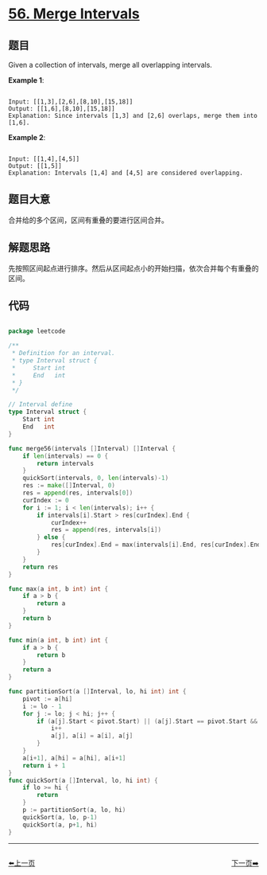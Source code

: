 # [56. Merge Intervals](https://leetcode.com/problems/merge-intervals/)

## 题目

Given a collection of intervals, merge all overlapping intervals.

**Example 1**:  

```

Input: [[1,3],[2,6],[8,10],[15,18]]
Output: [[1,6],[8,10],[15,18]]
Explanation: Since intervals [1,3] and [2,6] overlaps, merge them into [1,6].

```

**Example 2**:  

```

Input: [[1,4],[4,5]]
Output: [[1,5]]
Explanation: Intervals [1,4] and [4,5] are considered overlapping.

```

## 题目大意

合并给的多个区间，区间有重叠的要进行区间合并。


## 解题思路

先按照区间起点进行排序。然后从区间起点小的开始扫描，依次合并每个有重叠的区间。
## 代码

```go

package leetcode

/**
 * Definition for an interval.
 * type Interval struct {
 *	   Start int
 *	   End   int
 * }
 */

// Interval define
type Interval struct {
	Start int
	End   int
}

func merge56(intervals []Interval) []Interval {
	if len(intervals) == 0 {
		return intervals
	}
	quickSort(intervals, 0, len(intervals)-1)
	res := make([]Interval, 0)
	res = append(res, intervals[0])
	curIndex := 0
	for i := 1; i < len(intervals); i++ {
		if intervals[i].Start > res[curIndex].End {
			curIndex++
			res = append(res, intervals[i])
		} else {
			res[curIndex].End = max(intervals[i].End, res[curIndex].End)
		}
	}
	return res
}

func max(a int, b int) int {
	if a > b {
		return a
	}
	return b
}

func min(a int, b int) int {
	if a > b {
		return b
	}
	return a
}

func partitionSort(a []Interval, lo, hi int) int {
	pivot := a[hi]
	i := lo - 1
	for j := lo; j < hi; j++ {
		if (a[j].Start < pivot.Start) || (a[j].Start == pivot.Start && a[j].End < pivot.End) {
			i++
			a[j], a[i] = a[i], a[j]
		}
	}
	a[i+1], a[hi] = a[hi], a[i+1]
	return i + 1
}
func quickSort(a []Interval, lo, hi int) {
	if lo >= hi {
		return
	}
	p := partitionSort(a, lo, hi)
	quickSort(a, lo, p-1)
	quickSort(a, p+1, hi)
}

```


----------------------------------------------
<div style="display: flex;justify-content: space-between;align-items: center;">
<p><a href="https://books.halfrost.com/leetcode/ChapterFour/0055.Jump-Game/">⬅️上一页</a></p>
<p><a href="https://books.halfrost.com/leetcode/ChapterFour/0057.Insert-Interval/">下一页➡️</a></p>
</div>
